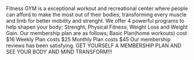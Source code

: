 Fitness GYM is a exceptional workout and recreational center where people can afford to make the most out 
of their bodies; transforming every muscle and limb for better mobility and strenght.
We offer 4 powerful programs to help shapen your body; Strenght, Physical Fitness, Weight Loss and Weight Gain.
Our membership plan are as follows;
Basic Plan(home workouts) cost $16
Weekly Plan costs $25
Monthly Plan costs $45
Our membership reviews has been satisfying.
GET YOURSELF A MEMBERSHIP PLAN AND SEE YOUR BODY AND MIND TRANSFORM!!!

